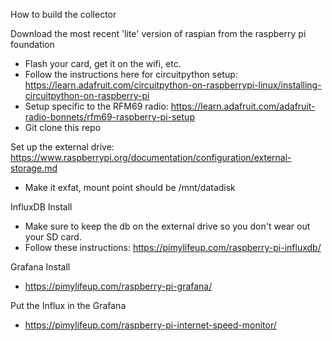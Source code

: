 How to build the collector

Download the most recent 'lite' version of raspian from the raspberry pi foundation
- Flash your card, get it on the wifi, etc.
- Follow the instructions here for circuitpython setup: https://learn.adafruit.com/circuitpython-on-raspberrypi-linux/installing-circuitpython-on-raspberry-pi
- Setup specific to the RFM69 radio: https://learn.adafruit.com/adafruit-radio-bonnets/rfm69-raspberry-pi-setup
- Git clone this repo

Set up the external drive: https://www.raspberrypi.org/documentation/configuration/external-storage.md
- Make it exfat, mount point should be /mnt/datadisk

InfluxDB Install
- Make sure to keep the db on the external drive so you don't wear out your SD card.
- Follow these instructions: https://pimylifeup.com/raspberry-pi-influxdb/

Grafana Install
- https://pimylifeup.com/raspberry-pi-grafana/

Put the Influx in the Grafana
- https://pimylifeup.com/raspberry-pi-internet-speed-monitor/
